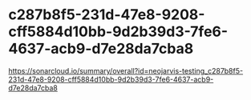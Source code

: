# c287b8f5-231d-47e8-9208-cff5884d10bb-9d2b39d3-7fe6-4637-acb9-d7e28da7cba8
https://sonarcloud.io/summary/overall?id=neojarvis-testing_c287b8f5-231d-47e8-9208-cff5884d10bb-9d2b39d3-7fe6-4637-acb9-d7e28da7cba8
